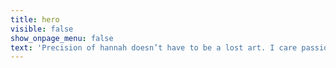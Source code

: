 ```yaml
---
title: hero
visible: false
show_onpage_menu: false
text: 'Precision of hannah doesn’t have to be a lost art. I care passionately about communication and about finding the right words.'
---
```


